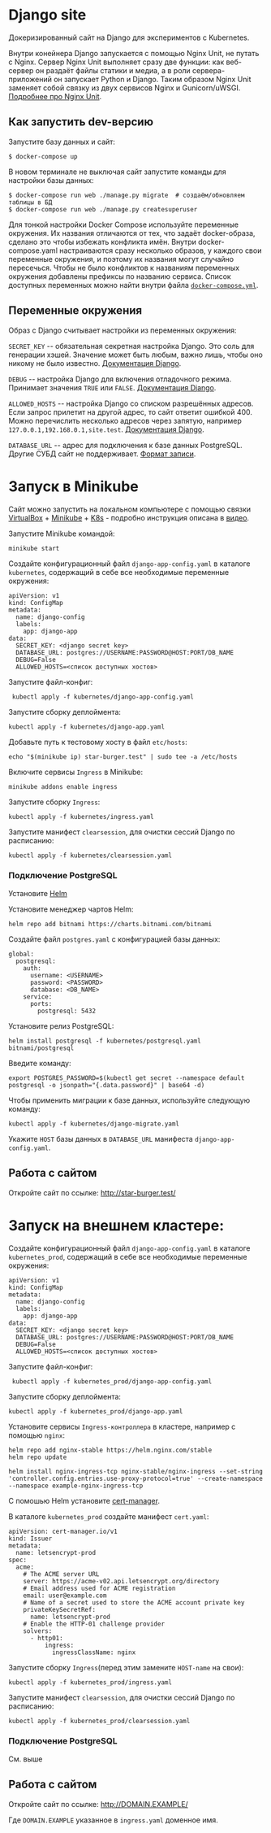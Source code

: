 # Django site

Докеризированный сайт на Django для экспериментов с Kubernetes.

Внутри конейнера Django запускается с помощью Nginx Unit, не путать с Nginx. Сервер Nginx Unit выполняет сразу две функции: как веб-сервер он раздаёт файлы статики и медиа, а в роли сервера-приложений он запускает Python и Django. Таким образом Nginx Unit заменяет собой связку из двух сервисов Nginx и Gunicorn/uWSGI. [Подробнее про Nginx Unit](https://unit.nginx.org/).

## Как запустить dev-версию

Запустите базу данных и сайт:

```shell-session
$ docker-compose up
```

В новом терминале не выключая сайт запустите команды для настройки базы данных:

```shell-session
$ docker-compose run web ./manage.py migrate  # создаём/обновляем таблицы в БД
$ docker-compose run web ./manage.py createsuperuser
```

Для тонкой настройки Docker Compose используйте переменные окружения. Их названия отличаются от тех, что задаёт docker-образа, сделано это чтобы избежать конфликта имён. Внутри docker-compose.yaml настраиваются сразу несколько образов, у каждого свои переменные окружения, и поэтому их названия могут случайно пересечься. Чтобы не было конфликтов к названиям переменных окружения добавлены префиксы по названию сервиса. Список доступных переменных можно найти внутри файла [`docker-compose.yml`](./docker-compose.yml).

## Переменные окружения

Образ с Django считывает настройки из переменных окружения:

`SECRET_KEY` -- обязательная секретная настройка Django. Это соль для генерации хэшей. Значение может быть любым, важно лишь, чтобы оно никому не было известно. [Документация Django](https://docs.djangoproject.com/en/3.2/ref/settings/#secret-key).

`DEBUG` -- настройка Django для включения отладочного режима. Принимает значения `TRUE` или `FALSE`. [Документация Django](https://docs.djangoproject.com/en/3.2/ref/settings/#std:setting-DEBUG).

`ALLOWED_HOSTS` -- настройка Django со списком разрешённых адресов. Если запрос прилетит на другой адрес, то сайт ответит ошибкой 400. Можно перечислить несколько адресов через запятую, например `127.0.0.1,192.168.0.1,site.test`. [Документация Django](https://docs.djangoproject.com/en/3.2/ref/settings/#allowed-hosts).

`DATABASE_URL` -- адрес для подключения к базе данных PostgreSQL. Другие СУБД сайт не поддерживает. [Формат записи](https://github.com/jacobian/dj-database-url#url-schema).

# Запуск в Minikube

Сайт можно запустить на локальном компьютере с помощью связки [VirtualBox](https://www.virtualbox.org/) + [Minikube](https://minikube.sigs.k8s.io/docs/) + [K8s](https://kubernetes.io/ru/docs/tasks/tools/install-kubectl/) - подробно инструкция описана в [видео](https://www.youtube.com/watch?v=WAIrMmCQ3hE&list=PLg5SS_4L6LYvN1RqaVesof8KAf-02fJSi&index=3).

Запустите Minikube командой:
```
minikube start
```

Создайте конфигурационный файл `django-app-config.yaml` в каталоге `kubernetes`, содержащий в себе все необходимые переменные окружения:
```
apiVersion: v1
kind: ConfigMap
metadata:
  name: django-config
  labels:
    app: django-app
data:
  SECRET_KEY: <django secret key>
  DATABASE_URL: postgres://USERNAME:PASSWORD@HOST:PORT/DB_NAME
  DEBUG=False
  ALLOWED_HOSTS=<список доступных хостов>
```
Запустите файл-конфиг:
```
 kubectl apply -f kubernetes/django-app-config.yaml
```
Запустите сборку деплоймента:
```
kubectl apply -f kubernetes/django-app.yaml
```
Добавьте путь к тестовому хосту в файл `etc/hosts`:
```
echo "$(minikube ip) star-burger.test" | sudo tee -a /etc/hosts
```
Включите сервисы `Ingress` в Minikube:
```
minikube addons enable ingress     
```
Запустите сборку `Ingress`:
```
kubectl apply -f kubernetes/ingress.yaml
```

Запустите манифест `clearsession`, для очистки сессий Django по расписанию:
```
kubectl apply -f kubernetes/clearsession.yaml
```
### Подключение PostgreSQL

Установите [Helm](https://helm.sh/docs/intro/install/)

Установите менеджер чартов Helm:
```
helm repo add bitnami https://charts.bitnami.com/bitnami
```

Создайте файл `postgres.yaml` с конфигурацией базы данных:
```
global:
  postgresql:
    auth:
      username: <USERNAME>
      password: <PASSWORD>
      database: <DB_NAME>
    service:
      ports:
        postgresql: 5432
```
Установите релиз PostgreSQL:
```
helm install postgresql -f kubernetes/postgresql.yaml bitnami/postgresql
```
Введите команду:
```
export POSTGRES_PASSWORD=$(kubectl get secret --namespace default postgresql -o jsonpath="{.data.password}" | base64 -d)
```

Чтобы применить миграции к базе данных, используйте следующую команду:
```
kubectl apply -f kubernetes/django-migrate.yaml
```
Укажите `HOST` базы данных в `DATABASE_URL` манифеста `django-app-config.yaml`.


## Работа с сайтом

Откройте сайт по ссылке: http://star-burger.test/

# Запуск на внешнем кластере:

Создайте конфигурационный файл `django-app-config.yaml` в каталоге `kubernetes_prod`, содержащий в себе все необходимые переменные окружения:
```
apiVersion: v1
kind: ConfigMap
metadata:
  name: django-config
  labels:
    app: django-app
data:
  SECRET_KEY: <django secret key>
  DATABASE_URL: postgres://USERNAME:PASSWORD@HOST:PORT/DB_NAME
  DEBUG=False
  ALLOWED_HOSTS=<список доступных хостов>
```
Запустите файл-конфиг:
```
 kubectl apply -f kubernetes_prod/django-app-config.yaml
```
Запустите сборку деплоймента:
```
kubectl apply -f kubernetes_prod/django-app.yaml
```

Установите сервисы `Ingress-контроллера` в кластере, например с помощью `nginx`:
```
helm repo add nginx-stable https://helm.nginx.com/stable
helm repo update

helm install nginx-ingress-tcp nginx-stable/nginx-ingress --set-string 'controller.config.entries.use-proxy-protocol=true' --create-namespace --namespace example-nginx-ingress-tcp
```

С помошью Helm установите [cert-manager](https://cert-manager.io/docs/installation/helm/).

В каталоге `kubernetes_prod` создайте манифест `cert.yaml`:

```
apiVersion: cert-manager.io/v1
kind: Issuer
metadata:
  name: letsencrypt-prod
spec:
  acme:
    # The ACME server URL
    server: https://acme-v02.api.letsencrypt.org/directory
    # Email address used for ACME registration
    email: user@example.com
    # Name of a secret used to store the ACME account private key
    privateKeySecretRef:
      name: letsencrypt-prod
    # Enable the HTTP-01 challenge provider
    solvers:
      - http01:
          ingress:
            ingressClassName: nginx
```

Запустите сборку `Ingress`(перед этим замените `HOST-name` на свои):
```
kubectl apply -f kubernetes_prod/ingress.yaml
```

Запустите манифест `clearsession`, для очистки сессий Django по расписанию:
```
kubectl apply -f kubernetes_prod/clearsession.yaml
```
### Подключение PostgreSQL

См. выше

## Работа с сайтом

Откройте сайт по ссылке: http://DOMAIN.EXAMPLE/

Где `DOMAIN.EXAMPLE` указанное в `ingress.yaml` доменное имя.

